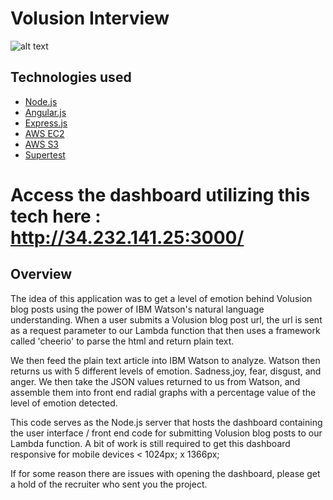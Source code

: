 # Volusion Interview

![alt text](https://assets.themuse.com/uploaded/companies/919/small_logo.png?v=169d34b9a5db6efad45665f325d849eba2950728cb7f925e90eeee8c067f0c7f)

## Technologies used

- [Node.js](https://aws.amazon.com/lambda/)
- [Angular.js](https://aws.amazon.com/api-gateway/)
- [Express.js](https://expressjs.com/)
- [AWS EC2](https://claudiajs.com/)
- [AWS S3](https://www.ibm.com/watson/)
- [Supertest](https://www.npmjs.com/package/supertest)

# Access the dashboard utilizing this tech here : http://34.232.141.25:3000/

## Overview

The idea of this application was to get a level of emotion behind Volusion blog posts using the power of IBM Watson's
natural language understanding. When a user submits a Volusion blog post url, the url is sent as a request parameter to
our Lambda function that then uses a framework called 'cheerio' to parse the html and return plain text.

We then feed the plain text article into IBM Watson to analyze. Watson then returns us with 5 different levels of emotion.
Sadness,joy, fear, disgust, and anger. We then take the JSON values returned to us from Watson, and assemble them
into front end radial graphs with a percentage value of the level of emotion detected.

This code serves as the Node.js server that hosts the dashboard containing the
user interface / front end code for submitting Volusion blog posts to our Lambda function. A bit of work is still required
to get this dashboard responsive for mobile devices < 1024px; x 1366px;

If for some reason there are issues with opening the dashboard, please get a hold of the recruiter who sent you the project.

